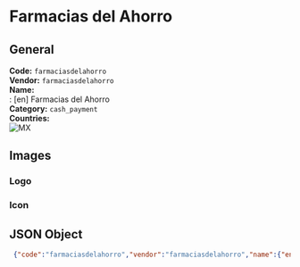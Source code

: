 # Farmacias del Ahorro 
## General 
**Code:** `farmaciasdelahorro`  
**Vendor:** `farmaciasdelahorro`  
**Name:**  
:	[en] Farmacias del Ahorro  
**Category:** `cash_payment`  
**Countries:**  
![MX](https://cdnjs.cloudflare.com/ajax/libs/flag-icon-css/3.3.0/flags/4x3/MX.svg#w24)  
 
## Images 
### Logo 
### Icon 
## JSON Object 
```json
 {"code":"farmaciasdelahorro","vendor":"farmaciasdelahorro","name":{"en":"Farmacias del Ahorro"},"description":null,"countries":["MX"],"category":"cash_payment"}```  
